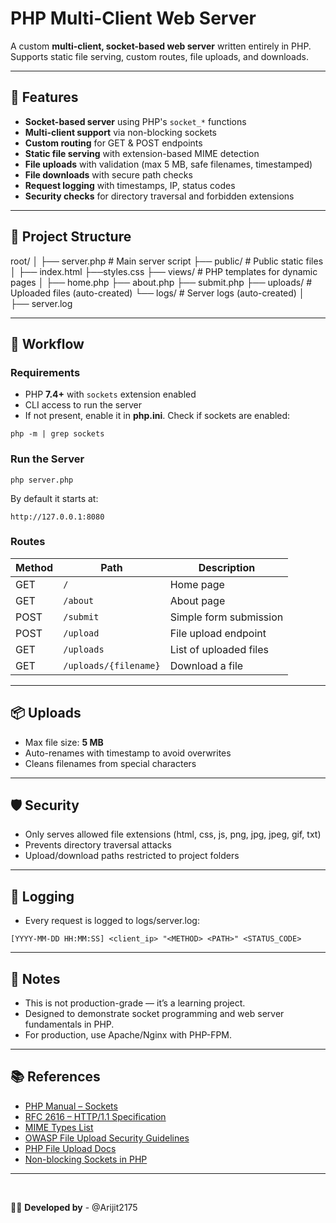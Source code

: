 # PHP Multi-Client Web Server

A custom **multi-client, socket-based web server** written entirely in PHP.  
Supports static file serving, custom routes, file uploads, and downloads.

---

## 📌 Features
- **Socket-based server** using PHP's `socket_*` functions
- **Multi-client support** via non-blocking sockets
- **Custom routing** for GET & POST endpoints
- **Static file serving** with extension-based MIME detection
- **File uploads** with validation (max 5 MB, safe filenames, timestamped)
- **File downloads** with secure path checks
- **Request logging** with timestamps, IP, status codes
- **Security checks** for directory traversal and forbidden extensions

---

## 📂 Project Structure

root/
│
├── server.php # Main server script
├── public/ # Public static files 
      │
      ├── index.html
      ├──styles.css
├── views/ # PHP templates for dynamic pages
      │
      ├── home.php
      ├── about.php
      ├── submit.php
├── uploads/ # Uploaded files (auto-created)
└── logs/ # Server logs (auto-created)
      │
      ├── server.log

---

## 🚀 Workflow

### Requirements

- PHP **7.4+** with `sockets` extension enabled  
- CLI access to run the server
- If not present, enable it in **php.ini**.
Check if sockets are enabled:
```
php -m | grep sockets
```

### Run the Server

```
php server.php
```

By default it starts at:

```
http://127.0.0.1:8080
```

### Routes

| Method | Path                  | Description            |
| ------ | --------------------- | ---------------------- |
| GET    | `/`                   | Home page              |
| GET    | `/about`              | About page             |
| POST   | `/submit`             | Simple form submission |
| POST   | `/upload`             | File upload endpoint   |
| GET    | `/uploads`            | List of uploaded files |
| GET    | `/uploads/{filename}` | Download a file        |

---

## 📦 Uploads

- Max file size: **5 MB**
- Auto-renames with timestamp to avoid overwrites
- Cleans filenames from special characters

---

## 🛡 Security

- Only serves allowed file extensions (html, css, js, png, jpg, jpeg, gif, txt)
- Prevents directory traversal attacks
- Upload/download paths restricted to project folders

---

## 📜 Logging

- Every request is logged to logs/server.log:

```
[YYYY-MM-DD HH:MM:SS] <client_ip> "<METHOD> <PATH>" <STATUS_CODE>
```

---

## 🧠 Notes

- This is not production-grade — it’s a learning project.
- Designed to demonstrate socket programming and web server fundamentals in PHP.
- For production, use Apache/Nginx with PHP-FPM.

---

## 📚 References
- [PHP Manual – Sockets](https://www.php.net/manual/en/book.sockets.php)  
- [RFC 2616 – HTTP/1.1 Specification](https://www.rfc-editor.org/rfc/rfc2616)  
- [MIME Types List](https://developer.mozilla.org/en-US/docs/Web/HTTP/Basics_of_HTTP/MIME_types)  
- [OWASP File Upload Security Guidelines](https://owasp.org/www-community/vulnerabilities/Unrestricted_File_Upload)  
- [PHP File Upload Docs](https://www.php.net/manual/en/features.file-upload.php)  
- [Non-blocking Sockets in PHP](https://www.php.net/manual/en/function.socket-set-nonblock.php)  

---

<br>

👨‍💻 **Developed by** - @Arijit2175